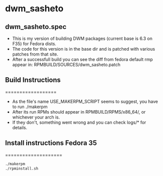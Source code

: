 # dwm_sasheto

## dwm_sasheto.spec
- This is my version of building DWM packages (current base is 6.3 on F35) for Fedora dists.
- The code for this version is in the base dir and is patched with various patches from that site.
- After a successfull build you can see the diff from fedora default rmp appear in: RPMBUILD/SOURCES/dwm_sasheto.patch

## Build Instructions
==================
- As the file's name USE_MAKERPM_SCRIPT seems to suggest, you have to run ./makerpm
- After its run RPMs should appear in RPMBUILD/RPMS/x86_64/, or whichever your arch is. 
- If they don't, something went wrong and you can check logs/* for details.

## Install instructions Fedora 35
====================
```bash
./makerpm
./rpminstall.sh
```
